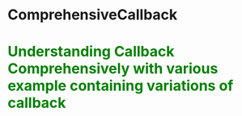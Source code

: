 # ComprehensiveCallback

<h1 style="color: green;">Understanding Callback Comprehensively with various example containing variations of callback</h1>
